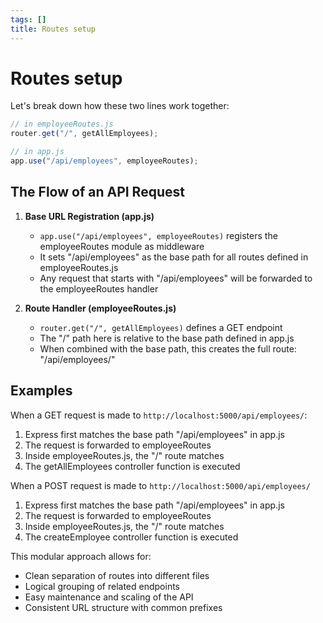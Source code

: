 ```yaml
---
tags: []
title: Routes setup
---
```


# Routes setup

Let's break down how these two lines work together:

```javascript
// in employeeRoutes.js
router.get("/", getAllEmployees);

// in app.js
app.use("/api/employees", employeeRoutes);
```

## The Flow of an API Request

1. **Base URL Registration (app.js)**
   - `app.use("/api/employees", employeeRoutes)` registers the employeeRoutes module as middleware
   - It sets "/api/employees" as the base path for all routes defined in employeeRoutes.js
   - Any request that starts with "/api/employees" will be forwarded to the employeeRoutes handler

2. **Route Handler (employeeRoutes.js)**
   - `router.get("/", getAllEmployees)` defines a GET endpoint
   - The "/" path here is relative to the base path defined in app.js
   - When combined with the base path, this creates the full route: "/api/employees/"

## Examples

When a GET request is made to `http://localhost:5000/api/employees/`:

1. Express first matches the base path "/api/employees" in app.js
2. The request is forwarded to employeeRoutes
3. Inside employeeRoutes.js, the "/" route matches
4. The getAllEmployees controller function is executed

When a POST request is made to `http://localhost:5000/api/employees/`

1. Express first matches the base path "/api/employees" in app.js
2. The request is forwarded to employeeRoutes
3. Inside employeeRoutes.js, the "/" route matches
4. The createEmployee controller function is executed

This modular approach allows for:
- Clean separation of routes into different files
- Logical grouping of related endpoints
- Easy maintenance and scaling of the API
- Consistent URL structure with common prefixes
